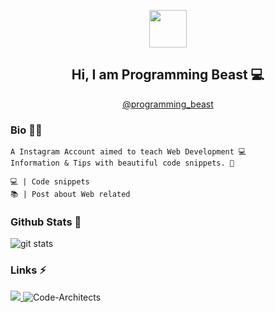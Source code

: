 <!--
**jairajpoot/jairajpoot** is a ✨ _special_ ✨ repository because its `README.md` (this file) appears on your GitHub profile.

Here are some ideas to get you started:

- 🔭 I’m currently working on ...
- 🌱 I’m currently learning ...
- 👯 I’m looking to collaborate on ...
- 🤔 I’m looking for help with ...
- 💬 Ask me about ...
- 📫 How to reach me: ...
- 😄 Pronouns: ...
- ⚡ Fun fact: ...
-->


<p align="center">
  <img src="https://avatars0.githubusercontent.com/u/70305114?s=400&u=29ce345abfa75a3bbab0a1634d09d1541b6d5dc7&v=4" width="60ox" height="60px" />
</p>

<h2 align="center"> Hi, I am Programming Beast 💻 </h2>
<p align="center"><a href="https://www.instagram.com/programming_beast/">@programming_beast</a></p>

### Bio 👨‍🦱
```
A Instagram Account aimed to teach Web Development 💻 
Information & Tips with beautiful code snippets. 🌈

💻 | Code snippets
📚 | Post about Web related
```

### Github Stats 💯
<img src="https://github-readme-stats.vercel.app/api/?username=jairajpoot&show_icons=true" alt="git stats">


### Links ⚡


<a href="https://www.instagram.com/code.architects"> <img src="https://img.shields.io/badge/instagram-%23E4405F.svg?&style=for-the-badge&logo=instagram&logoColor=white" /> </a>
<img src="https://komarev.com/ghpvc/?username=code-architects" alt="Code-Architects" />
